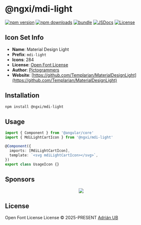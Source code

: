 # @ngxi/mdi-light

[![npm version][npm-version-src]][npm-version-href]
[![npm downloads][npm-downloads-src]][npm-downloads-href]
[![bundle][bundle-src]][bundle-href]
[![JSDocs][jsdocs-src]][jsdocs-href]
[![License][license-src]][license-href]

## Icon Set Info

- **Name**: Material Design Light
- **Prefix**: `mdi-light`
- **Icons**: 284
- **License**: [Open Font License](https://github.com/Templarian/MaterialDesignLight/blob/master/LICENSE.md)
- **Author**: [Pictogrammers](https://github.com/Templarian/MaterialDesignLight)
- **Website**: [https://github.com/Templarian/MaterialDesignLight](https://github.com/Templarian/MaterialDesignLight)

## Installation

```sh
npm install @ngxi/mdi-light
```

## Usage

```ts
import { Component } from '@angular/core'
import { MdiLightCartIcon } from '@ngxi/mdi-light'

@Component({
  imports: [MdiLightCartIcon],
  template: `<svg mdiLightCartIcon></svg>`,
})
export class UsageIcon {}
```

## Sponsors

<p align="center">
  <a href="https://cdn.jsdelivr.net/gh/adrian-ub/static/sponsors.svg">
    <img src='https://cdn.jsdelivr.net/gh/adrian-ub/static/sponsors.svg'/>
  </a>
</p>

## License

Open Font License License © 2025-PRESENT [Adrián UB](https://github.com/adrian-ub)

<!-- Badges -->

[npm-version-src]: https://img.shields.io/npm/v/@ngxi/mdi-light?style=flat&colorA=080f12&colorB=1fa669
[npm-version-href]: https://npmjs.com/package/@ngxi/mdi-light
[npm-downloads-src]: https://img.shields.io/npm/dm/@ngxi/mdi-light?style=flat&colorA=080f12&colorB=1fa669
[npm-downloads-href]: https://npmjs.com/package/@ngxi/mdi-light
[bundle-src]: https://img.shields.io/bundlephobia/minzip/@ngxi/mdi-light?style=flat&colorA=080f12&colorB=1fa669&label=minzip
[bundle-href]: https://bundlephobia.com/result?p=@ngxi/mdi-light
[license-src]: https://img.shields.io/npm/l/@ngxi/mdi-light?style=flat&colorA=080f12&colorB=1fa669
[license-href]: https://github.com/adrian-ub/ngxi/blob/main/LICENSE
[jsdocs-src]: https://img.shields.io/badge/jsdocs-reference-080f12?style=flat&colorA=080f12&colorB=1fa669
[jsdocs-href]: https://www.jsdocs.io/package/@ngxi/mdi-light
